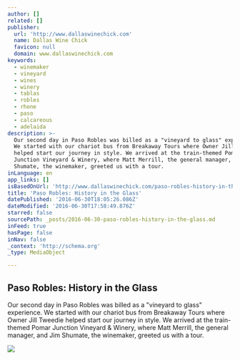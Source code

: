 ```yaml
---
author: []
related: []
publisher:
  url: 'http://www.dallaswinechick.com'
  name: Dallas Wine Chick
  favicon: null
  domain: www.dallaswinechick.com
keywords:
  - winemaker
  - vineyard
  - wines
  - winery
  - tablas
  - robles
  - rhone
  - paso
  - calcareous
  - adelaida
description: >-
  Our second day in Paso Robles was billed as a "vineyard to glass" experience.
  We started with our chariot bus from Breakaway Tours where Owner Jill Tweedie
  helped start our journey in style. We arrived at the train-themed Pomar
  Junction Vineyard & Winery, where Matt Merrill, the general manager, and Jim
  Shumate, the winemaker, greeted us with a tour.
inLanguage: en
app_links: []
isBasedOnUrl: 'http://www.dallaswinechick.com/paso-robles-history-in-the-glass/'
title: 'Paso Robles: History in the Glass'
datePublished: '2016-06-30T18:05:26.086Z'
dateModified: '2016-06-30T17:58:49.876Z'
starred: false
sourcePath: _posts/2016-06-30-paso-robles-history-in-the-glass.md
inFeed: true
hasPage: false
inNav: false
_context: 'http://schema.org'
_type: MediaObject

---
```

<article style=""><h1>Paso Robles: History in the Glass</h1><p>Our second day in Paso Robles was billed as a "vineyard to glass" experience. We started with our chariot bus from Breakaway Tours where Owner Jill Tweedie helped start our journey in style. We arrived at the train-themed Pomar Junction Vineyard &amp; Winery, where Matt Merrill, the general manager, and Jim Shumate, the winemaker, greeted us with a tour.</p><img src="http://www.dallaswinechick.com/wp-content/uploads/2016/06/thumb_IMG_1837_1024-430x573.jpg" /></article>